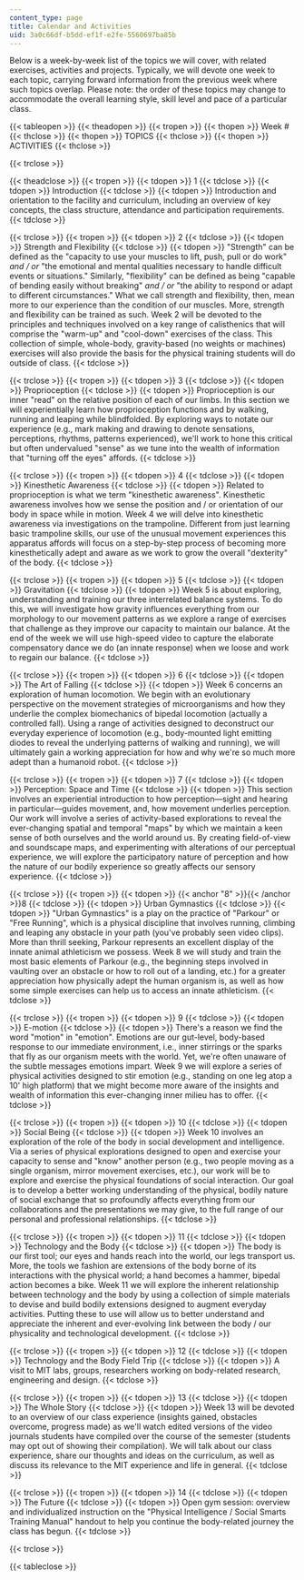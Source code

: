 ```yaml
---
content_type: page
title: Calendar and Activities
uid: 3a0c66df-b5dd-ef1f-e2fe-5560697ba85b
---
```


Below is a week-by-week list of the topics we will cover, with related exercises, activities and projects. Typically, we will devote one week to each topic, carrying forward information from the previous week where such topics overlap. Please note: the order of these topics may change to accommodate the overall learning style, skill level and pace of a particular class.

{{< tableopen >}}
{{< theadopen >}}
{{< tropen >}}
{{< thopen >}}
Week #
{{< thclose >}}
{{< thopen >}}
TOPICS
{{< thclose >}}
{{< thopen >}}
ACTIVITIES
{{< thclose >}}

{{< trclose >}}

{{< theadclose >}}
{{< tropen >}}
{{< tdopen >}}
1
{{< tdclose >}}
{{< tdopen >}}
Introduction
{{< tdclose >}}
{{< tdopen >}}
Introduction and orientation to the facility and curriculum, including an overview of key concepts, the class structure, attendance and participation requirements.
{{< tdclose >}}

{{< trclose >}}
{{< tropen >}}
{{< tdopen >}}
2
{{< tdclose >}}
{{< tdopen >}}
Strength and Flexibility
{{< tdclose >}}
{{< tdopen >}}
"Strength" can be defined as the "capacity to use your muscles to lift, push, pull or do work" _and / or_ "the emotional and mental qualities necessary to handle difficult events or situations." Similarly, "flexibility" can be defined as being "capable of bending easily without breaking" _and / or_ "the ability to respond or adapt to different circumstances." What we call strength and flexibility, then, mean more to our experience than the condition of our muscles. More, strength and flexibility can be trained as such. Week 2 will be devoted to the principles and techniques involved on a key range of calisthenics that will comprise the "warm-up" and "cool-down" exercises of the class. This collection of simple, whole-body, gravity-based (no weights or machines) exercises will also provide the basis for the physical training students will do outside of class.
{{< tdclose >}}

{{< trclose >}}
{{< tropen >}}
{{< tdopen >}}
3
{{< tdclose >}}
{{< tdopen >}}
Proprioception
{{< tdclose >}}
{{< tdopen >}}
Proprioception is our inner "read" on the relative position of each of our limbs. In this section we will experientially learn how proprioception functions and by walking, running and leaping while blindfolded. By exploring ways to notate our experience (e.g., mark making and drawing to denote sensations, perceptions, rhythms, patterns experienced), we'll work to hone this critical but often undervalued "sense" as we tune into the wealth of information that "turning off the eyes" affords.
{{< tdclose >}}

{{< trclose >}}
{{< tropen >}}
{{< tdopen >}}
4
{{< tdclose >}}
{{< tdopen >}}
Kinesthetic Awareness
{{< tdclose >}}
{{< tdopen >}}
Related to proprioception is what we term "kinesthetic awareness". Kinesthetic awareness involves how we sense the position and / or orientation of our body in space while in motion. Week 4 we will delve into kinesthetic awareness via investigations on the trampoline. Different from just learning basic trampoline skills, our use of the unusual movement experiences this apparatus affords will focus on a step-by-step process of becoming more kinesthetically adept and aware as we work to grow the overall "dexterity" of the body.
{{< tdclose >}}

{{< trclose >}}
{{< tropen >}}
{{< tdopen >}}
5
{{< tdclose >}}
{{< tdopen >}}
Gravitation
{{< tdclose >}}
{{< tdopen >}}
Week 5 is about exploring, understanding and training our three interrelated balance systems. To do this, we will investigate how gravity influences everything from our morphology to our movement patterns as we explore a range of exercises that challenge as they improve our capacity to maintain our balance. At the end of the week we will use high-speed video to capture the elaborate compensatory dance we do (an innate response) when we loose and work to regain our balance.
{{< tdclose >}}

{{< trclose >}}
{{< tropen >}}
{{< tdopen >}}
6
{{< tdclose >}}
{{< tdopen >}}
The Art of Falling
{{< tdclose >}}
{{< tdopen >}}
Week 6 concerns an exploration of human locomotion. We begin with an evolutionary perspective on the movement strategies of microorganisms and how they underlie the complex biomechanics of bipedal locomotion (actually a controlled fall). Using a range of activities designed to deconstruct our everyday experience of locomotion (e.g., body-mounted light emitting diodes to reveal the underlying patterns of walking and running), we will ultimately gain a working appreciation for how and why we're so much more adept than a humanoid robot.
{{< tdclose >}}

{{< trclose >}}
{{< tropen >}}
{{< tdopen >}}
7
{{< tdclose >}}
{{< tdopen >}}
Perception: Space and Time
{{< tdclose >}}
{{< tdopen >}}
This section involves an experiential introduction to how perception—sight and hearing in particular—guides movement, and, how movement underlies perception. Our work will involve a series of activity-based explorations to reveal the ever-changing spatial and temporal "maps" by which we maintain a keen sense of both ourselves and the world around us. By creating field-of-view and soundscape maps, and experimenting with alterations of our perceptual experience, we will explore the participatory nature of perception and how the nature of our bodily experience so greatly affects our sensory experience.
{{< tdclose >}}

{{< trclose >}}
{{< tropen >}}
{{< tdopen >}}
{{< anchor "8" >}}{{< /anchor >}}8
{{< tdclose >}}
{{< tdopen >}}
Urban Gymnastics
{{< tdclose >}}
{{< tdopen >}}
"Urban Gymnastics" is a play on the practice of "Parkour" or "Free Running", which is a physical discipline that involves running, climbing and leaping any obstacle in your path (you've probably seen video clips). More than thrill seeking, Parkour represents an excellent display of the innate animal athleticism we possess. Week 8 we will study and train the most basic elements of Parkour (e.g., the beginning steps involved in vaulting over an obstacle or how to roll out of a landing, etc.) for a greater appreciation how physically adept the human organism is, as well as how some simple exercises can help us to access an innate athleticism.
{{< tdclose >}}

{{< trclose >}}
{{< tropen >}}
{{< tdopen >}}
9
{{< tdclose >}}
{{< tdopen >}}
E-motion
{{< tdclose >}}
{{< tdopen >}}
There's a reason we find the word "motion" in "emotion". Emotions are our gut-level, body-based response to our immediate environment, i.e., inner stirrings or the sparks that fly as our organism meets with the world. Yet, we're often unaware of the subtle messages emotions impart. Week 9 we will explore a series of physical activities designed to stir emotion (e.g., standing on one leg atop a 10' high platform) that we might become more aware of the insights and wealth of information this ever-changing inner milieu has to offer.
{{< tdclose >}}

{{< trclose >}}
{{< tropen >}}
{{< tdopen >}}
10
{{< tdclose >}}
{{< tdopen >}}
Social Being
{{< tdclose >}}
{{< tdopen >}}
Week 10 involves an exploration of the role of the body in social development and intelligence. Via a series of physical explorations designed to open and exercise your capacity to sense and "know" another person (e.g., two people moving as a single organism, mirror movement exercises, etc.), our work will be to explore and exercise the physical foundations of social interaction. Our goal is to develop a better working understanding of the physical, bodily nature of social exchange that so profoundly affects everything from our collaborations and the presentations we may give, to the full range of our personal and professional relationships.
{{< tdclose >}}

{{< trclose >}}
{{< tropen >}}
{{< tdopen >}}
11
{{< tdclose >}}
{{< tdopen >}}
Technology and the Body
{{< tdclose >}}
{{< tdopen >}}
The body is our first tool; our eyes and hands reach into the world, our legs transport us. More, the tools we fashion are extensions of the body borne of its interactions with the physical world; a hand becomes a hammer, bipedal action becomes a bike. Week 11 we will explore the inherent relationship between technology and the body by using a collection of simple materials to devise and build bodily extensions designed to augment everyday activities. Putting these to use will allow us to better understand and appreciate the inherent and ever-evolving link between the body / our physicality and technological development.
{{< tdclose >}}

{{< trclose >}}
{{< tropen >}}
{{< tdopen >}}
12
{{< tdclose >}}
{{< tdopen >}}
Technology and the Body Field Trip
{{< tdclose >}}
{{< tdopen >}}
A visit to MIT labs, groups, researchers working on body-related research, engineering and design.
{{< tdclose >}}

{{< trclose >}}
{{< tropen >}}
{{< tdopen >}}
13
{{< tdclose >}}
{{< tdopen >}}
The Whole Story
{{< tdclose >}}
{{< tdopen >}}
Week 13 will be devoted to an overview of our class experience (insights gained, obstacles overcome, progress made) as we'll watch edited versions of the video journals students have compiled over the course of the semester (students may opt out of showing their compilation). We will talk about our class experience, share our thoughts and ideas on the curriculum, as well as discuss its relevance to the MIT experience and life in general.
{{< tdclose >}}

{{< trclose >}}
{{< tropen >}}
{{< tdopen >}}
14
{{< tdclose >}}
{{< tdopen >}}
The Future
{{< tdclose >}}
{{< tdopen >}}
Open gym session: overview and individualized instruction on the "Physical Intelligence / Social Smarts Training Manual" handout to help you continue the body-related journey the class has begun.
{{< tdclose >}}

{{< trclose >}}

{{< tableclose >}}